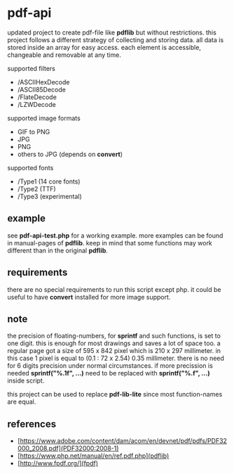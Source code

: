 # pdf-api

updated project to create pdf-file like **pdflib** but without restrictions.
this project follows a different strategy of collecting and storing data.
all data is stored inside an array for easy access.
each element is accessible, changeable and removable at any time.

supported filters
* /ASCIIHexDecode
* /ASCII85Decode
* /FlateDecode
* /LZWDecode

supported image formats
* GIF to PNG
* JPG
* PNG
* others to JPG (depends on **convert**)

supported fonts
* /Type1 (14 core fonts)
* /Type2 (TTF)
* /Type3 (experimental)

## example ##

see **pdf-api-test.php** for a working example.
more examples can be found in manual-pages of **pdflib**.
keep in mind that some functions may work different than in the original **pdflib**.

## requirements ##

there are no special requirements to run this script except php.
it could be useful to have **convert** installed for more image support.

## note ##

the precision of floating-numbers, for **sprintf** and such functions, is set to one digit.
this is enough for most drawings and saves a lot of space too.
a regular page got a size of 595 x 842 pixel which is 210 x 297 millimeter.
in this case 1 pixel is equal to (0.1 : 72 x 2.54) 0.35 millimeter.
there is no need for 6 digits precision under normal circumstances.
if more precission is needed **sprintf("%.1f", ...)** need to be replaced with **sprintf("%.f", ...)** inside script.

this project can be used to replace **pdf-lib-lite** since most function-names are equal.

## references ##

* [https://www.adobe.com/content/dam/acom/en/devnet/pdf/pdfs/PDF32000_2008.pdf](PDF32000:2008-1)
* [https://www.php.net/manual/en/ref.pdf.php](pdflib)
* [http://www.fpdf.org/](fpdf)
